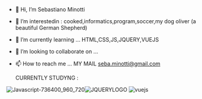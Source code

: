- 👋 Hi, I’m Sebastiano Minotti
- 👀 I’m interestedin  : cooked,informatics,program,soccer,my dog oliver (a beautiful German Shepherd)
- 🌱 I’m currently learning ... HTML,CSS,JS,JQUERY,VUEJS
- 💞️ I’m looking to collaborate on ...
- 📫 How to reach me ... MY MAIL seba.minotti@gmail.com
   
  CURRENTLY STUDYNG :
  
![Javascript-736400_960_720](https://user-images.githubusercontent.com/89351514/138189147-05de885e-9aab-4de2-946a-2c044a06e13b.png)![JQUERYLOGO](https://user-images.githubusercontent.com/89351514/138189165-595b8c43-a399-411b-b225-24bfa58064d3.gif)
![vuejs](https://user-images.githubusercontent.com/89351514/138189176-1956cd34-45bd-41f2-8e31-59e7a5c920d5.png)





<!---
sebaminotti82/sebaminotti82 is a ✨ special ✨ repository because its `README.md` (this file) appears on your GitHub profile.
You can click the Preview link to take a look at your changes.
--->
